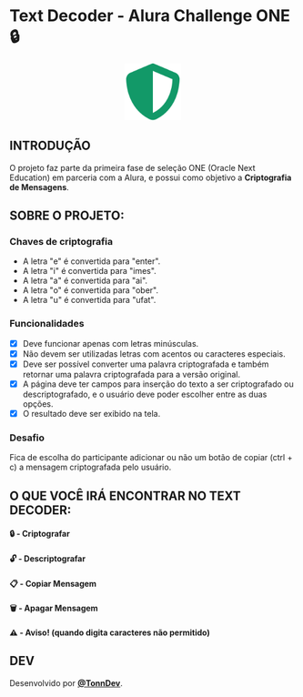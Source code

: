 # Text Decoder - Alura Challenge ONE 🔒
<p align="center">
  <img src="https://raw.githubusercontent.com/TonnDev/Challenge-ONE-Text-Decoder/main/assets/images/shield-halved-solid.svg" alt="Escudo de segurança" width=100 />
</p>

## INTRODUÇÃO
O projeto faz parte da primeira fase de seleção ONE (Oracle Next Education) em parceria com a Alura, e possui como objetivo a **Criptografia de Mensagens**.

## SOBRE O PROJETO:
### Chaves de criptografia
- A letra "e" é convertida para "enter".
- A letra "i" é convertida para "imes".
- A letra "a" é convertida para "ai".
- A letra "o" é convertida para "ober".
- A letra "u" é convertida para "ufat".

### Funcionalidades
- [X] Deve funcionar apenas com letras minúsculas.
- [X] Não devem ser utilizadas letras com acentos ou caracteres especiais.
- [X] Deve ser possível converter uma palavra criptografada e também retornar uma palavra criptografada para a versão original.
- [X] A página deve ter campos para inserção do texto a ser criptografado ou descriptografado, e o usuário deve poder escolher entre as duas opções.
- [X] O resultado deve ser exibido na tela.

### Desafio
Fica de escolha do participante adicionar ou não um botão de copiar (ctrl + c) a mensagem criptografada pelo usuário.

## O QUE VOCÊ IRÁ ENCONTRAR NO TEXT DECODER:
#### 🔒 - Criptografar
#### 🔓 - Descriptografar
#### 📋 - Copiar Mensagem
#### 🗑 - Apagar Mensagem
#### ⚠️ - Aviso! (quando digita caracteres não permitido)

## DEV
Desenvolvido por [**@TonnDev**](https://www.github.com/TonnDev).